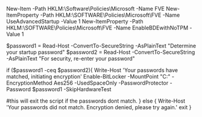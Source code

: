 New-Item -Path HKLM:\Software\Policies\Microsoft -Name FVE 
New-ItemProperty -Path HKLM:\SOFTWARE\Policies\Microsoft\FVE -Name UseAdvancedStartup -Value 1
New-ItemProperty -Path HKLM:\SOFTWARE\Policies\Microsoft\FVE -Name EnableBDEwithNoTPM -Value 1


$password1 = Read-Host -ConvertTo-SecureString -AsPlainText "Determine your startup password"
$password2 = Read-Host -ConvertTo-SecureString -AsPlainText "For security, re-enter your password"









if ($password1 -ceq $password2){
    Write-Host 'Your passwords have matched, initiating encryption'
    Enable-BitLocker -MountPoint "C:" -EncryptionMethod Aes256 -UsedSpaceOnly -PasswordProtector -Password $password1 -SkipHardwareTest


#this will exit the script if the passwords dont match.
} else {
    Write-Host 'Your passwords did not match. Encryption denied, please try again.'
    exit
} 
